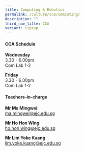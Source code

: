 ```yaml
---
title: Computing & Robotics
permalink: /culture/cca/computing/
description: ""
third_nav_title: CCA
variant: tiptap
---
```

<h4><strong>CCA Schedule</strong></h4><p><strong>Wednesday</strong><br>3.30&nbsp;- 6.00pm<br>Com Lab 1-2</p><p><strong>Friday</strong><br>3.30 - 6.00pm<br>Com Lab 1-2</p><h4><strong>Teachers-in-charge</strong></h4><p><strong>Mr Ma Mingwei</strong><br><a href="mailto:ma.mingwei@ejc.edu.sg" rel="noopener noreferrer nofollow" target="_blank">ma.mingwei@ejc.edu.sg</a></p><p><strong>Mr Ho Hon Wing</strong><br><a href="mailto:ho.hon.wing@ejc.edu.sg" rel="noopener noreferrer nofollow" target="_blank">ho.hon.wing@ejc.edu.sg</a></p><p><strong>Mr Lim Yoke Kuang</strong><br><a href="mailto:lim.yoke.kuang@ejc.edu.sg" rel="noopener noreferrer nofollow" target="_blank">lim.yoke.kuang@ejc.edu.sg</a></p>